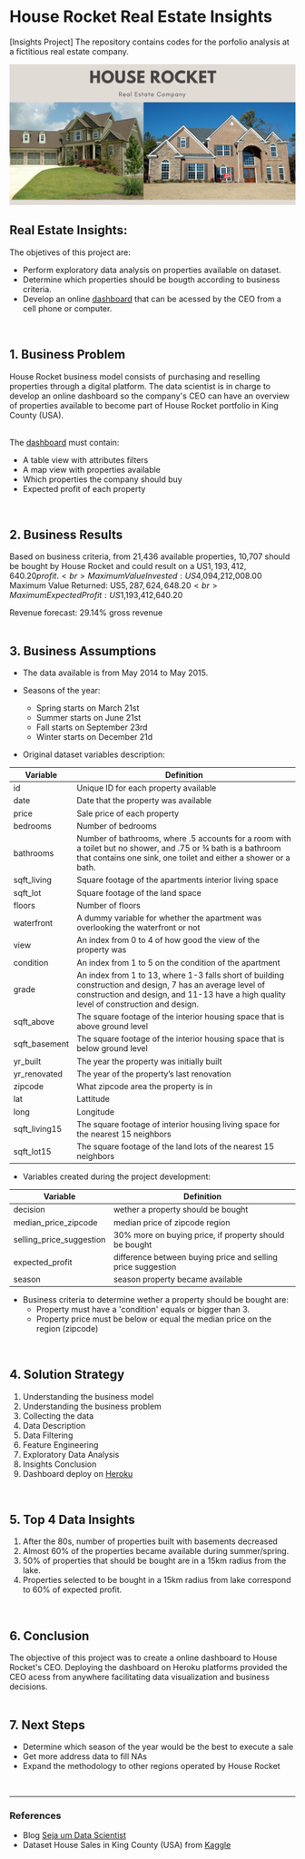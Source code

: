 # House Rocket Real Estate Insights
[Insights Project] The repository contains codes for the porfolio analysis at a fictitious real estate company.<br>

![House_Rocket](https://github.com/fabianaba/Real_Estate_Insights/blob/master/images/houserocket.png)


## Real Estate Insights:
The objetives of this project are:
* Perform exploratory data analysis on properties available on dataset.
* Determine which properties should be bougth according to business criteria.
* Develop an online [dashboard](https://analytics-house-rocket-sales.herokuapp.com/) that can be acessed by the CEO from a cell phone or computer.
<br>

## 1. Business Problem
House Rocket business model consists of purchasing and reselling properties through a digital platform. The data scientist is in charge to develop an online dashboard so the company's CEO can have an overview of properties available to become part of House Rocket portfolio in King County (USA).

<br>The [dashboard](https://analytics-house-rocket-sales.herokuapp.com/) must contain:
   * A table view with attributes filters
   * A map view with properties available
   * Which properties the company should buy
   * Expected profit of each property
<br>

## 2. Business Results
Based on business criteria, from 21,436 available properties, 10,707 should be bought by House Rocket and could result on a US$1,193,412,640.20 profit. <br>
Maximum Value Invested: US$4,094,212,008.00<br>
Maximum Value Returned: US$5,287,624,648.20<br>
Maximum Expected Profit: US$1,193,412,640.20<br>

Revenue forecast: 29.14% gross revenue
<br><br>

## 3. Business Assumptions
* The data available is from May 2014 to May 2015.
* Seasons of the year:<br>
   * Spring starts on March 21st<br>
   * Summer starts on June 21st<br>
   * Fall starts on September 23rd<br>
   * Winter starts on December 21d<br>
  
* Original dataset variables description:<br>

Variable | Definition
------------ | -------------
|id | Unique ID for each property available|
|date | Date that the property was available|
|price | Sale price of each property |
|bedrooms | Number of bedrooms|
|bathrooms | Number of bathrooms, where .5 accounts for a room with a toilet but no shower, and .75 or ¾ bath is a bathroom that contains one sink, one toilet and either a shower or a bath.|
|sqft_living | Square footage of the apartments interior living space|
|sqft_lot | Square footage of the land space|
|floors | Number of floors|
|waterfront | A dummy variable for whether the apartment was overlooking the waterfront or not|
|view | An index from 0 to 4 of how good the view of the property was|
|condition | An index from 1 to 5 on the condition of the apartment|
|grade | An index from 1 to 13, where 1-3 falls short of building construction and design, 7 has an average level of construction and design, and 11-13 have a high quality level of construction and design.|
|sqft_above | The square footage of the interior housing space that is above ground level|
|sqft_basement | The square footage of the interior housing space that is below ground level|
|yr_built | The year the property was initially built|
|yr_renovated | The year of the property’s last renovation|
|zipcode | What zipcode area the property is in|
|lat | Lattitude|
|long | Longitude|
|sqft_living15 | The square footage of interior housing living space for the nearest 15 neighbors|
|sqft_lot15 | The square footage of the land lots of the nearest 15 neighbors|

* Variables created during the project development:

Variable | Definition
------------ | -------------
| decision | wether a property should be bought |
| median_price_zipcode | median price of zipcode region |
| selling_price_suggestion | 30% more on buying price, if property should be bought |
| expected_profit | difference between buying price and selling price suggestion  |
| season | season property became available |

* Business criteria to determine wether a property should be bought are:
   * Property must have a 'condition' equals or bigger than 3.
   * Property price must be below or equal the median price on the region (zipcode)
<br>

## 4. Solution Strategy
1. Understanding the business model
2. Understanding the business problem
3. Collecting the data
4. Data Description
5. Data Filtering
6. Feature Engineering
8. Exploratory Data Analysis
9. Insights Conclusion
10. Dashboard deploy on [Heroku](https://analytics-house-rocket-sales.herokuapp.com/)
<br>

## 5. Top 4 Data Insights
1. After the 80s, number of properties built with basements decreased
2. Almost 60% of the properties became available during summer/spring.
3. 50% of properties that should be bought are in a 15km radius from the lake.
4. Properties selected to be bought in a 15km radius from lake correspond to 60% of expected profit.
<br>

## 6. Conclusion
The objective of this project was to create a online dashboard to House Rocket's CEO. Deploying the dashboard on Heroku platforms provided the CEO acess from anywhere facilitating data visualization and business decisions.
<br><br>

## 7. Next Steps
* Determine which season of the year would be the best to execute a sale
* Get more address data to fill NAs
* Expand the methodology to other regions operated by House Rocket
<br>

***
### References
* Blog [Seja um Data Scientist](https://sejaumdatascientist.com/)
* Dataset House Sales in King County (USA) from [Kaggle](https://www.kaggle.com/harlfoxem/housesalesprediction)
